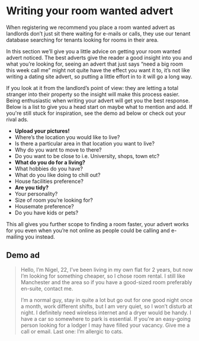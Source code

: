 Writing your room wanted advert
===============================
When registering we recommend you place a room wanted advert as landlords don’t
just sit there waiting for e-mails or calls, they use our tenant database
searching for tenants looking for rooms in their area.

In this section we’ll give you a little advice on getting your room wanted
advert noticed. The best adverts give the reader a good insight into you and
what you’re looking for, seeing an advert that just says “need a big room this
week call me” might not quite have the effect you want it to, it’s not like
writing a dating site advert, so putting a little effort in to it will go a long
way.

If you look at it from the landlord’s point of view: they are letting a total
stranger into their property so the insight will make this process easier. Being
enthusiastic when writing your advert will get you the best response. Below is a
list to give you a head start on maybe what to mention and add. If you're still
stuck for inspiration, see the demo ad below or check out your rival ads.

* **Upload your pictures!**
* Where’s the location you would like to live?
* Is there a particular area in that location you want to live?
* Why do you want to move to there?
* Do you want to be close to i.e. University, shops, town etc?
* **What do you do for a living?**
* What hobbies do you have?
* What do you like doing to chill out?
* House facilities preference?
* **Are you tidy?**
* Your personality?
* Size of room you’re looking for?
* Housemate preference?
* Do you have kids or pets?

This all gives you further scope to finding a room faster, your advert works for
you even when you’re not online as people could be calling and e-mailing you
instead.


Demo ad
-------
> Hello, I’m Nigel, 22, I’ve been living in my own flat for 2 years, but now I’m
> looking for something cheaper, so I chose room rental. I still like Manchester
> and the area so if you have a good-sized room preferably en-suite, contact me.
> 
> I’m a normal guy, stay in quite a lot but go out for one good night once a
> month, work different shifts, but I am very quiet, so I won’t disturb at night. I
> definitely need wireless internet and a dryer would be handy. I have a car so
> somewhere to park is essential. If you're an easy-going person looking for a
> lodger I may have filled your vacancy. Give me a call or email.    Last one: I’m
> allergic to cats.
